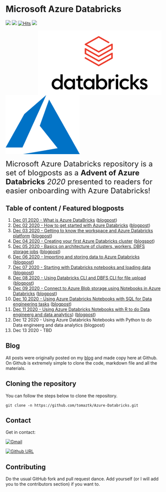 <!-- README.md was wriiten in beautiful MacDown  -->
# Microsoft Azure Databricks

<!-- badges: start -->
![](http://img.shields.io/badge/Azure-Databricks-red.svg) ![](http://img.shields.io/badge/Microsoft-Azure-blue.svg) 
[![Hits](https://hits.seeyoufarm.com/api/count/incr/badge.svg?url=https%3A%2F%2Fgithub.com%2Ftomaztk%2FAzure-Databricks&count_bg=%2379C83D&title_bg=%23555555&icon=microsoftazure.svg&icon_color=%230A6BFF&title=hits&edge_flat=false)](https://hits.seeyoufarm.com)
![](https://img.shields.io/github/forks/tomaztk/azure-databricks?style=social)
<!-- badges: end -->


<img src="images/logo-databricks.png" align="right" width="400" />
<img src="images/logo-azure.svg"  width="240" />



<span style="font-size: x-large; font-weight: normal;">Microsoft Azure Databricks repository is 
a set of blogposts as a **Advent of Azure Databricks** _2020_ presented to readers for easier onboarding with Azure Databricks! </span>


## Table of content / Featured blogposts 

1. [Dec 01 2020 - What is Azure DataBricks](https://github.com/tomaztk/Azure-Databricks/blob/main/Dec%2001%202020%20-%20What%20is%20Azure%20DataBricks.md) ([blogpost](https://tomaztsql.wordpress.com/2020/12/01/advent-of-2020-day-1-what-is-azure-databricks/))
2. [Dec 02 2020 - How to get started with Azure Databricks](https://github.com/tomaztk/Azure-Databricks/blob/main/%20Dec%2002%202020%20-%20How%20to%20get%20started%20with%20Azure%20Databricks.md) ([blogpost](https://tomaztsql.wordpress.com/2020/12/02/advent-of-2020-day-2-how-to-get-started-with-azure-databricks/))
3. [Dec 03 2020 - Getting to know the workspace and Azure Databricks platform](https://github.com/tomaztk/Azure-Databricks/blob/main/%20Dec%2003%202020%20-%20Getting%20to%20know%20the%20workspace%20and%20Azure%20Databricks%20platform.md) ([blogpost](https://tomaztsql.wordpress.com/2020/12/03/advent-of-2020-day-3-getting-to-know-the-workspace-and-azure-databricks-platform/))
4. [Dec 04 2020 - Creating your first Azure Databricks cluster](https://github.com/tomaztk/Azure-Databricks/blob/main/Dec%2004%202020%20-%20Creating%20your%20first%20Azure%20Databricks%20cluster.md) ([blogspot](https://tomaztsql.wordpress.com/2020/12/04/advent-of-2020-day-4-creating-your-first-azure-databricks-cluster/))
5. [Dec 05 2020 - Basics on architecture of clusters, workers, DBFS storage jobs](https://github.com/tomaztk/Azure-Databricks/blob/main/Dec%2005%202020%20-%20Understanding%20Azure%20Databricks%20cluster%20architecture%2C%20workers%2C%20drivers%20and%20jobs.md) ([blogpost](https://tomaztsql.wordpress.com/2020/12/05/advent-of-2020-day-5-understanding-azure-databricks-cluster-architecture-workers-drivers-and-jobs/))
6. [Dec 06 2020 -  Importing and storing data to Azure Databricks](https://github.com/tomaztk/Azure-Databricks/blob/main/Dec%2006%202020%20-%20Importing%20and%20storing%20data%20to%20Azure%20Databricks.md) ([blogpost](https://tomaztsql.wordpress.com/2020/12/06/advent-of-2020-day-6-importing-and-storing-data-to-azure-databricks/))
7. [Dec 07 2020 - Starting with Databricks notebooks and loading data](https://github.com/tomaztk/Azure-Databricks/blob/main/Dec%2007%202020%20-%20Starting%20with%20Databricks%20notebooks%20and%20loading%20data%20to%20DBFS.md) ([blogpost](https://tomaztsql.wordpress.com/2020/12/07/advent-of-2020-day-7-starting-with-databricks-notebooks-and-loading-data-to-dbfs/))
8. [Dec 08 2020 - Using Databricks CLI and DBFS CLI for file upload](https://github.com/tomaztk/Azure-Databricks/blob/main/Dec%2008%202020%20-%20Using%20Databricks%20CLI%20and%20DBFS%20CLI%20for%20file%20upload.md) ([blogpost](https://tomaztsql.wordpress.com/2020/12/08/advent-of-2020-day-8-using-databricks-cli-and-dbfs-cli-for-file-upload/))
9. [Dec 09 2020 - Connect to Azure Blob storage using Notebooks in Azure Databricks](https://github.com/tomaztk/Azure-Databricks/blob/main/Dec%2009%202020%20-%20Connect%20to%20Azure%20Blob%20storage%20using%20Notebooks%20in%20%20Azure%20Databricks.md) ([blogpost](https://tomaztsql.wordpress.com/2020/12/09/advent-of-2020-day-9-connect-to-azure-blob-storage-using-notebooks-in-azure-databricks/))
10. [Dec 10 2020 - Using Azure Databricks Notebooks with SQL for Data engineering tasks](https://github.com/tomaztk/Azure-Databricks/blob/main/Dec%2010%202020%20-%20Using%20Azure%20Databricks%20Notebooks%20with%20SQL%20for%20Data%20engineering%20tasks.md) ([blogpost](https://tomaztsql.wordpress.com/2020/12/10/advent-of-2020-day-10-using-azure-databricks-notebooks-with-sql-for-data-engineering-tasks/))
11. [Dec 11 2020 - Using Azure Databricks Notebooks with R to do Data engineerg and data analytics](https://github.com/tomaztk/Azure-Databricks/blob/main/Dec%2011%202020%20-%20Using%20Azure%20Databricks%20Notebooks%20with%20SQL%20for%20Data%20engineering%20tasks.md)) ([blogpost](https://tomaztsql.wordpress.com/2020/12/11/advent-of-2020-day-11-using-azure-databricks-notebooks-with-r-language-for-data-analytics/))
12. Dec 12 2020 - Using Azure Databricks Notebooks with Python to do Data engineerg and data analytics (blogpost)
13. Dec 13 2020 - TBD


## Blog

All posts were originally posted on my [blog](https://tomaztsql.wordpress.com) and made copy here at Github. On Github is extremely simple to clone the code, markdown file and all the materials.

## Cloning the repository
You can follow the steps below to clone the repository.

```
git clone -n https://github.com/tomaztk/Azure-Databricks.git
```


## Contact
Get in contact:


 [![Gmail](https://img.shields.io/badge/Gmail-D14836?style=for-the-badge&logo=gmail&logoColor=white&)](mailto:tomaztsql@gmail.com?subject=[GithubRepo]%20AzureDatabricks)
 
 [![Github URL](https://img.shields.io/twitter/url/https/twitter.com/tomaz_tsql.svg?style=social&label=Follow%20%40tomaz_tsql)](https://github.com/tomaztk)

<!--
<a class="github-button" href="https://github.com/tomaztk" data-show-count="true" aria-label="Follow @tomaztk on GitHub">Follow @tomaztk</a>
<script async defer src="https://buttons.github.io/buttons.js"></script>  -->


## Contributing
Do the usual GitHub fork and pull request dance. Add yourself (or I will add you to the contributors section) if you want to.




